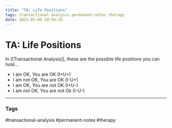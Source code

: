 ```yaml
---
title: "TA: Life Positions"
tags: transactional-analysis permanent-notes therapy
date: 2021-02-06 19:54:25
---
```


# TA: Life Positions

In [[Transactional Analysis]], these are the possible life positions you can hold...

- I am OK, You are OK (I+U+)
- I am not OK, You are OK (I-U+)
- I am OK, You are not OK (I+U-)
- I am not OK, You are not Ok (I-U-)


---
### Tags
#transactional-analysis #permanent-notes #therapy
